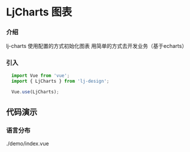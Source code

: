 # LjCharts 图表

### 介绍

lj-charts 使用配置的方式初始化图表 用简单的方式去开发业务（基于echarts）

### 引入

```js
  import Vue from 'vue';
  import { LjCharts } from 'lj-design';
  
  Vue.use(LjCharts);
```

## 代码演示

### 语言分布

<demo-code>./demo/index.vue</demo-code>
